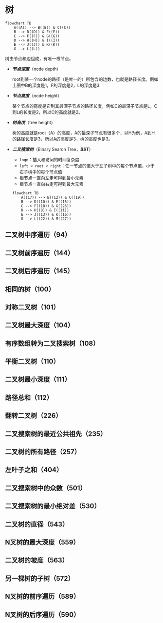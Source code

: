 # 树

```mermaid
flowchart TB
    A((A)) --> B((B)) & C((C))
    B --> D((D)) & E((E))
    C --> F((F)) & G((G))
    D --> H((H)) & I((I))
    E --> J((J)) & K((K))
    G --> L((L))
```

树由节点和边组成，有唯一根节点。

* ***节点深度***（node depth）

    root到某一个node的路径（是唯一的）所包含的边数，也就是路径长度。例如上图中B的深度是1，F的深度是2，L的深度是3.

* ***节点高度***（node height）

    某个节点的高度是它到其最深子节点的路径长度，例如C的最深子节点是L，C到L的长度是2，所以C的高度就是2。

* ***树高度***（tree height）

    树的高度就是root（A）的高度，A的最深子节点有很多个，以H为例，A到H的路径长度是3，所以A的高度是3，树的高度也是3。

* ***二叉搜索树***（Binary Search Tree，***BST***）

    * `logn`：插入和访问的时间复杂度
    * `left < root < right`：任一节点的值大于左子树中的每个节点值，小于右子树中的每个节点值
    * 根节点一直向左走可得到最小元素
    * 根节点一直向右走可得到最大元素

    ```mermaid
    flowchart TB
        A((17)) --> B((12)) & C((19))
        B --> D((10)) & E((15))
        C --> F((18)) & G((25))
        D --> H((8)) & I((11))
        E --> J((13)) & K((16))
        G --> L((22)) & M((27))
    ```

    

## 二叉树中序遍历（94）



## 二叉树前序遍历（144）



## 二叉树后序遍历（145）



## 相同的树（100）



## 对称二叉树（101）



## 二叉树最大深度（104）



## 有序数组转为二叉搜索树（108）



## 平衡二叉树（110）



## 二叉树最小深度（111）



## 路径总和（112）



## 翻转二叉树（226）



## 二叉搜索树的最近公共祖先（235）



## 二叉树的所有路径（257）



## 左叶子之和（404）



## 二叉搜索树中的众数（501）



## 二叉搜索树的最小绝对差（530）



## 二叉树的直径（543）



## N叉树的最大深度（559）



## 二叉树的坡度（563）



## 另一棵树的子树（572）



## N叉树的前序遍历（589）



## N叉树的后序遍历（590）



